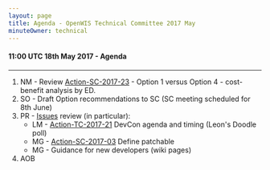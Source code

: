 ```yaml
---
layout: page
title: Agenda - OpenWIS Technical Committee 2017 May
minuteOwner: technical
---
```


#### 11:00 UTC 18th May 2017 - Agenda

---

1. NM - Review [Action-SC-2017-23](https://github.com/OpenWIS/openwis-documentation/issues/194) - Option 1 versus Option 4 - cost-benefit analysis by ED.
2. SO - Draft Option recommendations to SC (SC meeting scheduled for 8th June)
3. PR - [Issues](https://github.com/OpenWIS/openwis-documentation/issues) review (in particular):
    * LM - [Action-TC-2017-21](https://github.com/OpenWIS/openwis-documentation/issues/231) DevCon agenda and timing (Leon's Doodle poll)
    * MG - [Action-SC-2017-03](https://github.com/OpenWIS/openwis-documentation/issues/174) Define patchable
    * MG - Guidance for new developers (wiki pages)
4. AOB
